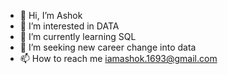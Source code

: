 - 👋 Hi, I’m Ashok
- 👀 I’m interested in DATA
- 🌱 I’m currently learning SQL
- 💞️ I’m seeking new career change into data
- 📫 How to reach me iamashok.1693@gmail.com

<!---
AshokL1693/AshokL1693 is a ✨ special ✨ repository because its `README.md` (this file) appears on your GitHub profile.
You can click the Preview link to take a look at your changes.
--->
